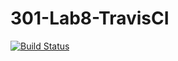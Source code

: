# 301-Lab8-TravisCI
[![Build Status](https://travis-ci.com/brian-jos/301-Lab8-brianjos.svg?branch=main)](https://travis-ci.com/brian-jos/301-Lab8-brianjos)
